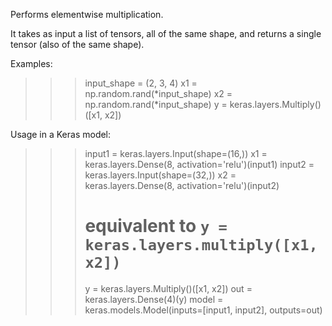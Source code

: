 Performs elementwise multiplication.

It takes as input a list of tensors, all of the same shape,
and returns a single tensor (also of the same shape).

Examples:

>>> input_shape = (2, 3, 4)
>>> x1 = np.random.rand(*input_shape)
>>> x2 = np.random.rand(*input_shape)
>>> y = keras.layers.Multiply()([x1, x2])

Usage in a Keras model:

>>> input1 = keras.layers.Input(shape=(16,))
>>> x1 = keras.layers.Dense(8, activation='relu')(input1)
>>> input2 = keras.layers.Input(shape=(32,))
>>> x2 = keras.layers.Dense(8, activation='relu')(input2)
>>> # equivalent to `y = keras.layers.multiply([x1, x2])`
>>> y = keras.layers.Multiply()([x1, x2])
>>> out = keras.layers.Dense(4)(y)
>>> model = keras.models.Model(inputs=[input1, input2], outputs=out)

